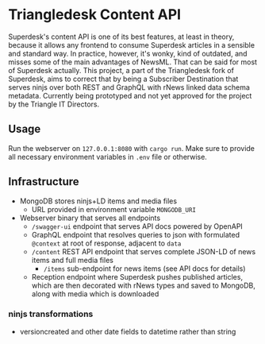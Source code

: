 # Triangledesk Content API
Superdesk's content API is one of its best features, at least in theory, because it allows any frontend to consume Superdesk articles in a sensible and standard way. In practice, however, it's wonky, kind of outdated, and misses some of the main advantages of NewsML. That can be said for most of Superdesk actually. 
This project, a part of the Triangledesk fork of Superdesk, aims to correct that by being a Subscriber Destination that serves ninjs over both REST and GraphQL with rNews linked data schema metadata.
Currently being prototyped and not yet approved for the project by the Triangle IT Directors.

## Usage
Run the webserver on `127.0.0.1:8080` with `cargo run`. Make sure to provide all
necessary environment variables in `.env` file or otherwise.

## Infrastructure
- MongoDB stores ninjs+LD items and media files
  - URL provided in environment variable `MONGODB_URI`
- Webserver binary that serves all endpoints
  - `/swagger-ui` endpoint that serves API docs powered by OpenAPI
  - GraphQL endpoint that resolves queries to json with formulated `@context` at root of response, adjacent to `data`
  - `/content` REST API endpoint that serves complete JSON-LD of news items and full media files
    - `/items` sub-endpoint for news items (see API docs for details)
  - Reception endpoint where Superdesk pushes published articles, which are then decorated with rNews types and saved to MongoDB, along with media which is downloaded



### ninjs transformations
- versioncreated and other date fields to datetime rather than string
